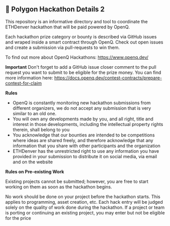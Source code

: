 ## 🌳 Polygon Hackathon Details 2

This repository is an informative directory and tool to coordinate the ETHDenver hackathon that will be paid powered by OpenQ.

Each hackathon prize category or bounty is described via GitHub issues and wraped inside a smart contract through OpenQ. Check out open issues and create a submission via pull-requests to win them.

To find out more about OpenQ Hackathons:
https://www.openq.dev/

**Important**
Don't forget to add a GitHub issue closer comment to the pull request you want to submit to be eligible for the prize money. You can find more information here:
https://docs.openq.dev/contest-contracts/prepare-contest-for-claim

**Rules**
- OpenQ is constantly monitoring new hackathon submissions from different organizers, we do not accept any submission that is very similar to an old one. 
- You will own any developments made by you, and all right, title and interest in those developments, including the intellectual property rights therein, shall belong to you
- You acknowledge that our bounties are intended to be competitions where ideas are shared freely, and therefore acknowledge that any information that you share with other participants and the organization
- ETHDenver has the unrestricted right to use any information you have provided in your submission to distribute it on social media, via email and on the website


**Rules on Pre-existing Work**

Existing projects cannot be submitted; however, you are free to start working on them as soon as the hackathon begins.


No work should be done on your project before the hackathon starts. This applies to programming, asset creation, etc. Each hack entry will be judged solely on the quality of work done during the hackathon. If a project or team is porting or continuing an existing project, you may enter but not be eligible for the price

